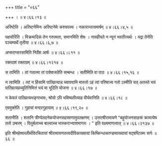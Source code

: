 +++
title = "०६६"

+++
।  ॥  ४।६६।१३  ॥   

  

अरिष्टेति । अरिष्टनेमिनः अरिष्टनेमेः कश्यपस्य । नकारान्तत्वमार्षम्  ॥  ४।६६।४,५  ॥   

  

पक्षयोरिति । विक्रमादिकं तेन गरुत्मता, समानमिति शेषः । नावहीयते न न्यूनं भवतीत्यर्थः । यद्वा तेनेति पञ्चम्यर्थे तृतीया  ॥  ४।६६।६,७  ॥   

  

अप्सराप्सरसामिति निर्देश आर्षः  ॥  ४।६६।८११  ॥   

  

रक्तदशं रक्ताग्रम्  ॥  ४।६६।१२१४  ॥   

  

स तामिति । तां गतात्मा तां पर्यष्वजतेति सम्बन्धः । सतीमिति वा पाठः  ॥  ४।६६।१५,१६  ॥   

  

न त्वामिति । त्वां न हिंसामि पातिव्रत्यान्न च्यावयामि मारुतो ऽहं त्वां परिष्वज्य गतो ऽस्मीति यत् अतस्ते भयं पातिव्रत्यप्रच्युतिनिमित्तं भयं मा भूदिति योजना  ॥  ४।६६।१७  ॥   

  

न केवलं पातिव्रत्यभङ्गाभावः, श्रोयो ऽपि भविष्यतीत्याह वीर्यवानिति  ॥  ४।६६।१८  ॥   

  

एवमुक्तेति । गुहायां मन्दरगुहायाम्  ॥  ४।६६।१९,२०  ॥   

  

शतानीति । शतानि त्रीण्येतदनेकयोजनसहस्राणामुपलक्षणम् । उत्तरश्रीरामायणे "बहुयोजनसाहस्रं क्रामत्येष ततो ऽम्बरम् । पितुर्बलाच्च बाल्याच्च भास्कराभ्याशमागतः । " इति वक्ष्यमाणत्वात्  ॥  ४।६६।२१३७  ॥   

  

इति श्रीमहेश्वरतीर्थविरचितायां श्रीरामायणतत्त्वदीपिकाख्यायां किष्किन्धाकाण्डव्याख्यायां षट्षष्टितमः सर्गः  ॥  ६६  ॥   

  

